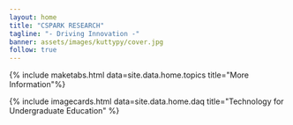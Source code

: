 ```yaml
---
layout: home
title: "CSPARK RESEARCH"
tagline: "- Driving Innovation -"
banner: assets/images/kuttypy/cover.jpg
follow: true
---
```





{% include maketabs.html data=site.data.home.topics title="More Information"%}

{% include imagecards.html data=site.data.home.daq title="Technology for Undergraduate Education" %}



